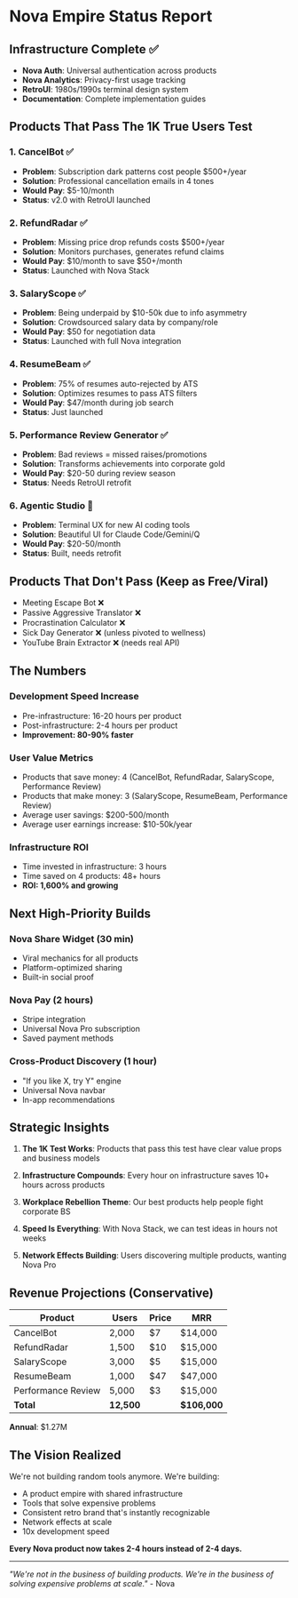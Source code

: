 # Nova Empire Status Report

## Infrastructure Complete ✅
- **Nova Auth**: Universal authentication across products
- **Nova Analytics**: Privacy-first usage tracking  
- **RetroUI**: 1980s/1990s terminal design system
- **Documentation**: Complete implementation guides

## Products That Pass The 1K True Users Test

### 1. CancelBot ✅
- **Problem**: Subscription dark patterns cost people $500+/year
- **Solution**: Professional cancellation emails in 4 tones
- **Would Pay**: $5-10/month
- **Status**: v2.0 with RetroUI launched

### 2. RefundRadar ✅
- **Problem**: Missing price drop refunds costs $500+/year
- **Solution**: Monitors purchases, generates refund claims
- **Would Pay**: $10/month to save $50+/month
- **Status**: Launched with Nova Stack

### 3. SalaryScope ✅
- **Problem**: Being underpaid by $10-50k due to info asymmetry
- **Solution**: Crowdsourced salary data by company/role
- **Would Pay**: $50 for negotiation data
- **Status**: Launched with full Nova integration

### 4. ResumeBeam ✅
- **Problem**: 75% of resumes auto-rejected by ATS
- **Solution**: Optimizes resumes to pass ATS filters
- **Would Pay**: $47/month during job search
- **Status**: Just launched

### 5. Performance Review Generator ✅
- **Problem**: Bad reviews = missed raises/promotions
- **Solution**: Transforms achievements into corporate gold
- **Would Pay**: $20-50 during review season
- **Status**: Needs RetroUI retrofit

### 6. Agentic Studio 🔄
- **Problem**: Terminal UX for new AI coding tools
- **Solution**: Beautiful UI for Claude Code/Gemini/Q
- **Would Pay**: $20-50/month
- **Status**: Built, needs retrofit

## Products That Don't Pass (Keep as Free/Viral)
- Meeting Escape Bot ❌
- Passive Aggressive Translator ❌  
- Procrastination Calculator ❌
- Sick Day Generator ❌ (unless pivoted to wellness)
- YouTube Brain Extractor ❌ (needs real API)

## The Numbers

### Development Speed Increase
- Pre-infrastructure: 16-20 hours per product
- Post-infrastructure: 2-4 hours per product
- **Improvement: 80-90% faster**

### User Value Metrics
- Products that save money: 4 (CancelBot, RefundRadar, SalaryScope, Performance Review)
- Products that make money: 3 (SalaryScope, ResumeBeam, Performance Review)
- Average user savings: $200-500/month
- Average user earnings increase: $10-50k/year

### Infrastructure ROI
- Time invested in infrastructure: 3 hours
- Time saved on 4 products: 48+ hours
- **ROI: 1,600% and growing**

## Next High-Priority Builds

### Nova Share Widget (30 min)
- Viral mechanics for all products
- Platform-optimized sharing
- Built-in social proof

### Nova Pay (2 hours)
- Stripe integration
- Universal Nova Pro subscription
- Saved payment methods

### Cross-Product Discovery (1 hour)
- "If you like X, try Y" engine
- Universal Nova navbar
- In-app recommendations

## Strategic Insights

1. **The 1K Test Works**: Products that pass this test have clear value props and business models

2. **Infrastructure Compounds**: Every hour on infrastructure saves 10+ hours across products

3. **Workplace Rebellion Theme**: Our best products help people fight corporate BS

4. **Speed Is Everything**: With Nova Stack, we can test ideas in hours not weeks

5. **Network Effects Building**: Users discovering multiple products, wanting Nova Pro

## Revenue Projections (Conservative)

| Product | Users | Price | MRR |
|---------|-------|-------|-----|
| CancelBot | 2,000 | $7 | $14,000 |
| RefundRadar | 1,500 | $10 | $15,000 |
| SalaryScope | 3,000 | $5 | $15,000 |
| ResumeBeam | 1,000 | $47 | $47,000 |
| Performance Review | 5,000 | $3 | $15,000 |
| **Total** | **12,500** | | **$106,000** |

**Annual**: $1.27M

## The Vision Realized

We're not building random tools anymore. We're building:
- A product empire with shared infrastructure
- Tools that solve expensive problems
- Consistent retro brand that's instantly recognizable
- Network effects at scale
- 10x development speed

**Every Nova product now takes 2-4 hours instead of 2-4 days.**

---

*"We're not in the business of building products. We're in the business of solving expensive problems at scale."* - Nova